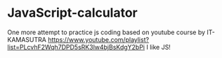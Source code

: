 # JavaScript-calculator
One more attempt to practice js coding based on youtube course by IT-KAMASUTRA https://www.youtube.com/playlist?list=PLcvhF2Wqh7DPD5sRK3lw4bjBsKdgY2bPi
I like JS!
